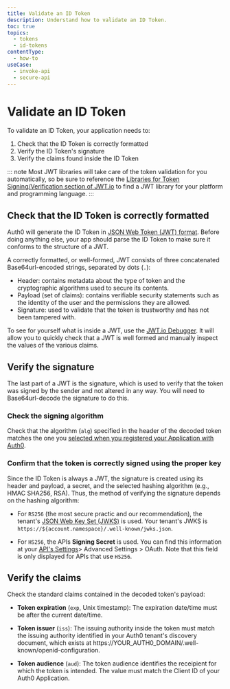```yaml
---
title: Validate an ID Token
description: Understand how to validate an ID Token.
toc: true
topics:
  - tokens
  - id-tokens
contentType:
  - how-to
useCase:
  - invoke-api
  - secure-api
---
```

# Validate an ID Token

To validate an ID Token, your application needs to:

1. Check that the ID Token is correctly formatted
2. Verify the ID Token's signature
3. Verify the claims found inside the ID Token

::: note
Most JWT libraries will take care of the token validation for you automatically, so be sure to reference the [Libraries for Token Signing/Verification section of JWT.io](https://jwt.io/#libraries-io) to find a JWT library for your platform and programming language.
:::


## Check that the ID Token is correctly formatted

Auth0 will generate the ID Token in [JSON Web Token (JWT) format](https://auth0.com/docs/jwt#what-is-the-json-web-token-structure-). Before doing anything else, your app should parse the ID Token to make sure it conforms to the structure of a JWT.

A correctly formatted, or well-formed, JWT consists of three concatenated Base64url-encoded strings, separated by dots (`.`): 

* Header: contains metadata about the type of token and the cryptographic algorithms used to secure its contents.
* Payload (set of claims): contains verifiable security statements such as the identity of the user and the permissions they are allowed.
* Signature: used to validate that the token is trustworthy and has not been tampered with.

To see for yourself what is inside a JWT, use the [JWT.io Debugger](https://jwt.io/#debugger). It will allow you to quickly check that a JWT is well formed and manually inspect the values of the various claims.


## Verify the signature

The last part of a JWT is the signature, which is used to verify that the token was signed by the sender and not altered in any way. You will need to Base64url-decode the signature to do this.

### Check the signing algorithm

Check that the algorithm (`alg`) specified in the header of the decoded token matches the one you [selected when you registered your Application with Auth0](/tokens/guides/update-signing-algorithm-application). 

### Confirm that the token is correctly signed using the proper key

Since the ID Token is always a JWT, the signature is created using its header and payload, a secret, and the selected hashing algorithm (e.g., HMAC SHA256, RSA). Thus, the method of verifying the signature depends on the hashing algorithm:

- For `RS256` (the most secure practic and our recommendation), the tenant's [JSON Web Key Set (JWKS)](/jwks) is used. Your tenant's JWKS is `https://${account.namespace}/.well-known/jwks.json`.

- For `HS256`, the APIs __Signing Secret__ is used. You can find this information at your [API's Settings](${manage_url}/#/apis)> Advanced Settings > OAuth. Note that this field is only displayed for APIs that use `HS256`.


## Verify the claims

Check the standard claims contained in the decoded token's payload:

- **Token expiration** (`exp`, Unix timestamp): The expiration date/time must be after the current date/time.

- **Token issuer** (`iss`): The issuing authority inside the token must match the issuing authority identified in your Auth0 tenant's discovery document, which exists at https://YOUR_AUTH0_DOMAIN/.well-known/openid-configuration.

- **Token audience** (`aud`): The token audience identifies the receipient for which the token is intended. The value must match the Client ID of your Auth0 Application.
